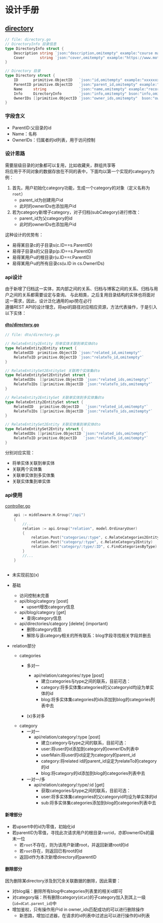 # 设计手册


## [directory](directory.go)
``` go
// file: directory.go
// DirectoryInfo 目录信息
type DirectoryInfo struct {
	Description string `json:"description,omitempty" example:"course materials" bson:"description,omitempty"`
	Cover       string `json:"cover,omitempty" example:"https://www.motwo.cn/cover" bson:"cover,omitempty"`
}

// Directory 目录
type Directory struct {
	ID       primitive.ObjectID   `json:"id,omitempty" example:"xxxxxxxxxxxxxx==" bson:"_id,omitempty"`
	ParentID primitive.ObjectID   `json:"parent_id,omitempty" example:"xxxxxxxxxxxxxx==" bson:"parent_id,omitempty"`
	Name     string               `json:"name,omitempty" example:"records" bson:"name,omitempty"`
	Info     DirectoryInfo        `json:"info,omitempty" bson:"info,omitempty"`
	OwnerIDs []primitive.ObjectID `json:"owner_ids,omitempty"  bson:"owner_ids,omitempty"`
}
```
### 字段含义
- ParentID:父目录的id
- Name：名称
- OwnerIDs：归属者的id列表，用于访问控制

### 设计思路
需要层级目录的对象都可以复用，比如收藏夹，群组共享等  
将应用于不同对象的数据存放在不同的表中，下面均以第一个实现的category为例：  
1. 首先，用户初始化category功能，生成一个category的对象（定义名称为`root`）
   - parent_id为创建用户id
   - 此时的ownerIDs也添加用户id
2. 若为category新增子category，对子归档(subCategory)进行修改：
   - parent_id为父category的id
   - 此时的ownerIDs也添加用户id
    
这种设计的优势有：
- 易得某目录c的子目录s(c.ID==s.ParentID)
- 易得子目录s的父目录p(p.ID==s.ParentID)
- 易得某用户u的根目录r(u.ID==r.ParentID)
- 易得某用户u的所有目录cs(u.ID in cs.OwnerIDs)
    
### api设计
由于新增了归档这一实体，其内部之间的关系、归档与博客之间的关系、归档与用户之间的关系都需要设定与查询。
与此相类，之后复用目录结构的实体也将面对这一需求，因此，设计泛化通用的api势在必行   
遵循REST API的设计理念，将api的路径对应相应资源，方法代表操作，于是引入以下实体：


#### [dto/directory.go](../../dto/directory.go)
```go
// file: dto/directory.go

// RelateEntity2Entity 将单实体关联到单实体dto
type RelateEntity2Entity struct {
	RelatedID  primitive.ObjectID `json:"related_id,omitempty"`
	RelateToID primitive.ObjectID `json:"relateTo_id,omitempty"`
}

// RelateEntitySet2EntitySet 关联两个实体集dto
type RelateEntitySet2EntitySet struct {
	RelatedIDs  []primitive.ObjectID `json:"related_ids,omitempty"`
	RelateToIDs []primitive.ObjectID `json:"relateTo_ids,omitempty"`
}

// RelateEntity2EntitySet 关联单实体到多实体集dto
type RelateEntity2EntitySet struct {
	RelatedID   primitive.ObjectID   `json:"related_id,omitempty"`
	RelateToIDs []primitive.ObjectID `json:"relateTo_ids,omitempty"`
}

// RelateEntitySet2Entity 关联实体集到单实体dto
type RelateEntitySet2Entity struct {
	RelatedIDs []primitive.ObjectID `json:"related_ids,omitempty"`
	RelateToID primitive.ObjectID   `json:"relateTo_id,omitempty"`
}
```

分别对应实现：
- 将单实体关联到单实体
- 关联两个实体集
- 关联单实体到多实体集
- 关联实体集到单实体

### api使用
[controller.go](../controller/controller.go)
```go
    api := middleware.H.Group("/api")
    {
    	//...
        relation := api.Group("relation", model.OrdinaryUser)
        {
            relation.Post("categories/:type", c.RelateCategories2Entity)
            relation.Post("category/:type", c.RelateCategory2Entity)
            relation.Get("category/:type/:ID", c.FindCategoriesByType)
        }
        //...
    }
       
```
* 未实现前加(x)
- 基础
    - 访问控制未完善
    - api/blog/category [post]
        - upsert增改category信息
    - api/blog/category [get]
        - 查询category信息
  -  api/directories/category [delete] (important)
      - 删除category信息
      - 解除与该category相关的所有联系：blog字段寻找相关字段并删去

 
- relation部分
    - categories
      - 多对一
        - api/relation/categories/:type [post]
          - 建立categories与type之间的联系，目前可选：
          - category:将多实体集categories的父categoryid均设为单实体的id
          - blog:将多实体集categories的ids添加到blog的categories列表中去
        
      - (x)多对多
    - category
      - 一对一
        - api/relation/category/:type [post]
          - 建立category与type之间的联系，目前可选：
          - user:将user的id添加到category的ownerIDs列表中
          - userMain:将user的id设定为category的parent_id
          - category:将related id的parent_id设定为relateTo的category的id
          - blog:将category的id添加到blog的categories列表中去
      - 一对一/多  
        - api/relation/category/:type/:id [get]
          - 获取categories与type之间的联系，目前可选：
          - user:将多实体集categories的父categoryid均设为单实体的id
          - sub:将多实体集categories添加到blog的categories列表中去
      
#### 新增部分

- 若upsert中的id为零值，初始化id  
- 若parentID为零值，寻找此次请求用户的根目录`root`id，亦即ownerIDs的最末一位
    - 若`root`不存在，则为该用户新建root，并返回新建root的id
    - 若`root`存在，则返回已有root的id
    - 返回id作为本次新增directory的parentID

    
#### 删除部分
因为删除某directory涉及到冗余关联数据的删除，因此需要：
- 对blog端：删除所有blog中categories列表里的相关id即可
- 对category端：所有删除category(`dCat`)的子category加入到其上一级(`id=dCat.parent_id`)中
- 增加鉴权，只有操作用户id in owner_ids匹配成功的可以进行删除操作
    - 新思路，增加过滤器，在请求的id列表中过滤出可以进行操作的id列表






